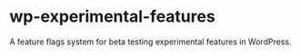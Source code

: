 # wp-experimental-features
A feature flags system for beta testing experimental features in WordPress.
